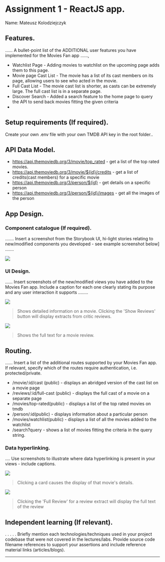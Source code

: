# Assignment 1 - ReactJS app.

Name: Mateusz Kolodziejczyk

## Features.

...... A bullet-point list of the ADDITIONAL user features you have implemented for the  Movies Fan app ......,
 
 + Watchlist Page - Adding movies to watchlist on the upcoming page adds them to this page.
 + Movie page Cast List - The movie has a list of its cast members on its page, allowing users to see who acted in the movie.
 + Full Cast List - The movie cast list is shorter, as casts can be extremely large. The full cast list is in a separate page.
 + Discover Search - Added a search feature to the home page to query the API to send back movies fitting the given criteria
 + 

## Setup requirements (If required).

Create your own .env file with your own TMDB API key in the root folder.. 

## API Data Model.

+ https://api.themoviedb.org/3/movie/top_rated - get a list of the top rated movies.
+ https://api.themoviedb.org/3/movie/${id}/credits - get a list of credits(cast members) for a specific movie
+ https://api.themoviedb.org/3/person/${id} - get details on a specific person
+ https://api.themoviedb.org/3/person/${id}/images - get all the images of the person

## App Design.

### Component catalogue (If required).

....... Insert a screenshot from the Storybook UI, hi-light stories relating to new/modified components you developed - see example screenshot below] .......

![][stories]

### UI Design.

...... Insert screenshots of the new/modified views you have added to the Movies Fan app. Include a caption for each one clearly stating its purpose and any user interaction it supports ........

![][movieDetail]
>Shows detailed information on a movie. Clicking the 'Show Reviews' button will display extracts from critic reviews.

![][review]
>Shows the full text for a movie review. 

## Routing.

...... Insert a list of the additional routes supported by your Movies Fan app. If relevant, specify which of the routes require authentication, i.e. protected/private.

+ /movie/:id/cast (public) - displays an abridged version of the cast list on a movie page
+ /reviews/:id/full-cast (public) - displays the full cast of a movie on a separate page
+ /movies/top-rated(public) - displays a list of the top rated movies on tmdb
+ /person/:id(public) - displays information about a particular person
+ /movies/watchlist(public) - displays a list of all the movies added to the watchlist
+ /search?query - shows a list of movies fitting the criteria in the query string.

### Data hyperlinking.

.... Use screenshots to illustrate where data hyperlinking is present in your views - include captions.

![][cardLink]
> Clicking a card causes the display of that movie's details.

![][reviewLink]
>Clicking the 'Full Review' for a review extract will display the full text of the review

## Independent learning (If relevant).

. . . . . Briefly mention each technologies/techniques used in your project codebase that were not covered in the lectures/labs. Provide source code filename references to support your assertions and include reference material links (articles/blogs).

---------------------------------

[model]: ./data.jpg
[movieDetail]: ./public/movieDetail.png
[review]: ./public/review.png
[reviewLink]: ./public/reviewLink.png
[cardLink]: ./public/cardLink.png
[stories]: ./public/storybook.png